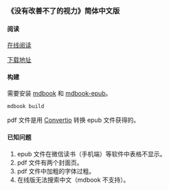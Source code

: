 ### 《没有改善不了的视力》简体中文版

#### 阅读

[在线阅读](https://goreliu.github.io/improve_your_vision/)

[下载地址](https://github.com/goreliu/improve_your_vision/releases)

#### 构建

需要安装 [mdbook](https://github.com/rust-lang/mdBook) 和 [mdbook-epub](https://github.com/Michael-F-Bryan/mdbook-epub)。

```
mdbook build
```

pdf 文件是用 [Convertio](https://convertio.co) 转换 epub 文件获得的。

#### 已知问题

1. epub 文件在微信读书（手机端）等软件中表格不显示。
2. pdf 文件有两个封面页。
3. pdf 文件中加粗的字体过粗。
4. 在线版无法搜索中文（mdbook 不支持）。

